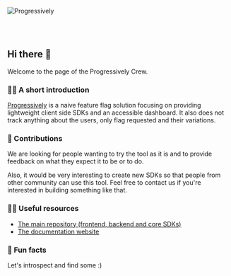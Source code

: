 
![Progressively](https://user-images.githubusercontent.com/3874873/181023080-5694f569-2eff-43cb-a022-5b3d217bdeb2.svg)

<br/>
<br/>

## Hi there 👋

Welcome to the page of the Progressively Crew.

### 🙋‍♀️ A short introduction

[Progressively](https://github.com/progressively-crew/progressively) is a naive feature flag solution focusing on providing lightweight client side SDKs and an accessible dashboard. It also does not track anything about the users, only flag requested and their variations.

### 🌈 Contributions

We are looking for people wanting to try the tool as it is and to provide feedback on what they expect it to be or to do.

Also, it would be very interesting to create new SDKs so that people from other community can use this tool. Feel free to contact us if you're interested in building something like that.


### 👩‍💻 Useful resources

- [The main repository (frontend, backend and core SDKs)](https://github.com/progressively-crew/progressively)
- [The documentation website](https://progressively-crew.github.io/)

### 🍿 Fun facts

Let's introspect and find some :)

